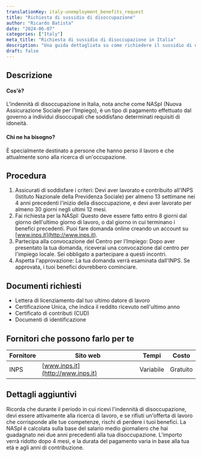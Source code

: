 ```yaml
---
translationKey: italy-unemployment_benefits_request
title: "Richiesta di sussidio di disoccupazione"
author: "Ricardo Batista"
date: "2024-06-07"
categories: ["Italy"]
meta_title: "Richiesta di sussidio di disoccupazione in Italia"
description: "Una guida dettagliata su come richiedere il sussidio di disoccupazione in Italia"
draft: false
---
```


## Descrizione
#### Cos'è?
L'indennità di disoccupazione in Italia, nota anche come NASpI (Nuova Assicurazione Sociale per l'Impiego), è un tipo di pagamento effettuato dal governo a individui disoccupati che soddisfano determinati requisiti di idoneità.

#### Chi ne ha bisogno?
È specialmente destinato a persone che hanno perso il lavoro e che attualmente sono alla ricerca di un'occupazione.

## Procedura
1. Assicurati di soddisfare i criteri: Devi aver lavorato e contribuito all'INPS (Istituto Nazionale della Previdenza Sociale) per almeno 13 settimane nei 4 anni precedenti l'inizio della disoccupazione, e devi aver lavorato per almeno 30 giorni negli ultimi 12 mesi.
2. Fai richiesta per la NASpI: Questo deve essere fatto entro 8 giorni dal giorno dell'ultimo giorno di lavoro, o dal giorno in cui terminano i benefici precedenti. Puoi fare domanda online creando un account su [www.inps.it](http://www.inps.it).
3. Partecipa alla convocazione del Centro per l'Impiego: Dopo aver presentato la tua domanda, riceverai una convocazione dal centro per l'impiego locale. Sei obbligato a partecipare a questi incontri.
4. Aspetta l'approvazione: La tua domanda verrà esaminata dall'INPS. Se approvata, i tuoi benefici dovrebbero cominciare.

## Documenti richiesti
- Lettera di licenziamento dal tuo ultimo datore di lavoro
- Certificazione Unica, che indica il reddito ricevuto nell'ultimo anno
- Certificato di contributi (CUD)
- Documenti di identificazione

## Fornitori che possono farlo per te

| Fornitore        |     Sito web     |     Tempi    |       Costo      |
| --------------- | --------------- |  :-------------: | :-------------: |
| INPS      |  [www.inps.it](http://www.inps.it)       |      Variabile      |        Gratuito       |

## Dettagli aggiuntivi
Ricorda che durante il periodo in cui ricevi l'indennità di disoccupazione, devi essere attivamente alla ricerca di lavoro, e se rifiuti un'offerta di lavoro che corrisponde alle tue competenze, rischi di perdere i tuoi benefici. La NASpI è calcolata sulla base del salario medio giornaliero che hai guadagnato nei due anni precedenti alla tua disoccupazione. L'importo verrà ridotto dopo 4 mesi, e la durata del pagamento varia in base alla tua età e agli anni di contribuzione.